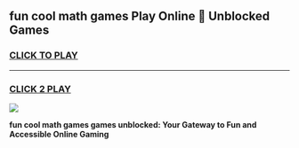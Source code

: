 
## fun cool math games Play Online 👋 Unblocked Games
<h3>
<a href="https://news.freeplayer.one?title=fun_cool_math_games&ref=17CMG">CLICK TO PLAY</a></h3>
<hr>

<h3>
<a href="https://news.freeplayer.one?title=fun_cool_math_games&ref=17CMG">CLICK 2 PLAY</a>
  
</h3>

<a href="https://news.freeplayer.one?title=fun_cool_math_games&ref=17CMG/"><img src="https://clearcache.store/games.png"></a>


**fun cool math games games unblocked: Your Gateway to Fun and Accessible Online Gaming**
